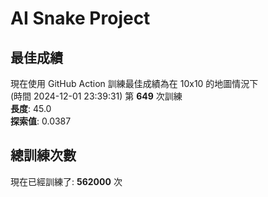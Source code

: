 
# AI Snake Project

## **最佳成績**






























































現在使用 GitHub Action 訓練最佳成績為在 10x10 的地圖情況下  
(時間 2024-12-01 23:39:31) 第 **649** 次訓練  
**長度**: 45.0  
**探索值**: 0.0387





























































































































## 總訓練次數
現在已經訓練了: **562000** 次
